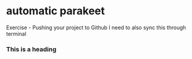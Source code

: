 # automatic parakeet

Exercise - Pushing your project to Github
I need to also sync this through terminal

### This is a heading
